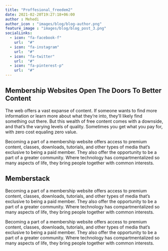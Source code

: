 ```yaml
---
title: "Proffesional_freedem2"
date: 2021-02-20T19:27:18+06:00
author : Mehedi
author_icon : "images/blog/blog-author.png"
feature_image : "images/blog/blog_post_3.png"
socialLinks: 
  - icon: "fa-facebook-f"
    url:  "#"
  - icon: "fa-instagram"
    url:  "#"
  - icon: "fa-twitter"
    url:  "#"
  - icon: "fa-pinterest-p"
    url:  "#"
---
```

## Membership Websites Open The Doors To Better Content
The web offers a vast expanse of content. If someone wants to find more information or learn more about what they’re into, they’ll likely find something out there. But this wealth of free content comes with a downside, and that’s the varying levels of quality. Sometimes you get what you pay for, with zero cost equaling zero value.

Becoming a part of a membership website offers access to premium content, classes, downloads, tutorials, and other types of media that’s exclusive to being a paid member. They also offer the opportunity to be a part of a greater community. Where technology has compartmentalized so many aspects of life, they bring people together with common interests.

## Memberstack
Becoming a part of a membership website offers access to premium content, classes, downloads, tutorials, and other types of media that’s exclusive to being a paid member. They also offer the opportunity to be a part of a greater community. Where technology has compartmentalized so many aspects of life, they bring people together with common interests.

Becoming a part of a membership website offers access to premium content, classes, downloads, tutorials, and other types of media that’s exclusive to being a paid member. They also offer the opportunity to be a part of a greater community. Where technology has compartmentalized so many aspects of life, they bring people together with common interests.

